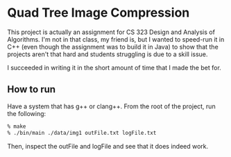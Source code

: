 # Quad Tree Image Compression

This project is actually an assignment for CS 323 Design and Analysis of Algorithms. I'm not in that class, my friend is, but I wanted to speed-run it in C++ (even though the assignment was to build it in Java) to show that the projects aren't that hard and students struggling is due to a skill issue.

I succeeded in writing it in the short amount of time that I made the bet for.

## How to run

Have a system that has g++ or clang++. From the root of the project, run the following:

```bash
% make
% ./bin/main ./data/img1 outFile.txt logFile.txt
```

Then, inspect the outFile and logFile and see that it does indeed work.
